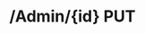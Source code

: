 #  /Admin/{id} PUT

<api-endpoint openapi-path="../../specifications/swagger.json" method="PUT" endpoint="/Admin/{id}"/>